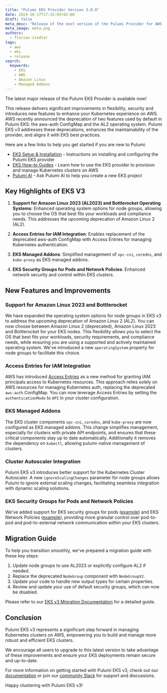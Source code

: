 ```yaml
---
title: "Pulumi EKS Provider Version 3.0.0"
date: 2024-10-17T17:32:03+02:00
draft: false
meta_desc: "Release of the next version of the Pulumi Provider for AWS EKS"
meta_image: meta.png
authors:
  - florian-stadler
tags:
  - aws
  - eks
  - release
search:
  keywords:
    - EKS
    - AWS
    - Amazon Linux
    - Managed Addons
---
```


The latest major release of the Pulumi EKS Provider is available now!

This release delivers significant improvements in flexibility, security and introduces new features to enhance your Kubernetes experience on AWS.
AWS recently announced the deprecation of two features used by default in Pulumi EKS: the aws-auth ConfigMap and the AL2 operating system. Pulumi EKS v3 addresses these deprecations, enhances the maintainability of the provider, and aligns it with EKS best practices.

<!--more-->

Here are a few links to help you get started if you are new to Pulumi:

- [EKS Setup & Installation](https://www.pulumi.com/registry/packages/eks/installation-configuration/) - Instructions on installing and configuring the Pulumi EKS provider
- [EKS How-to Guides](https://www.pulumi.com/registry/packages/kubernetes/how-to-guides/eks/) - Learn how to use the EKS provider to provision and manage Kubernetes clusters on AWS
- [Pulumi AI](https://www.pulumi.com/ai) - Ask Pulumi AI to help you create a new EKS project

## Key Highlights of EKS V3

1. **Support for Amazon Linux 2023 (AL2023) and Bottlerocket Operating Systems**: Enhanced operating system options for node groups, allowing you to choose the OS that best fits your workloads and compliance needs. This addresses the upcoming deprecation of Amazon Linux 2 (AL2).

2. **Access Entries for IAM Integration**: Enables replacement of the deprecated aws-auth ConfigMap with Access Entries for managing Kubernetes authentication.

3. **EKS Managed Addons**: Simplified management of `vpc-cni`, `coredns`, and `kube-proxy` as EKS managed addons.

4. **EKS Security Groups for Pods and Network Policies**: Enhanced network security and control within EKS clusters.

## New Features and Improvements

### Support for Amazon Linux 2023 and Bottlerocket

We have expanded the operating system options for node groups in EKS v3 to address the upcoming deprecation of Amazon Linux 2 (AL2). You can now choose between Amazon Linux 2 (deprecated), Amazon Linux 2023 and Bottlerocket for your EKS nodes. This flexibility allows you to select the OS that best fits your workloads, security requirements, and compliance needs, while ensuring you are using a supported and actively maintained operating system. We've introduced a new `operatingSystem` property for node groups to facilitate this choice.

### Access Entries for IAM Integration

AWS has introduced [Access Entries](https://docs.aws.amazon.com/eks/latest/userguide/access-entries.html) as a new method for granting IAM principals access to Kubernetes resources. This approach relies solely on AWS resources for managing Kubernetes auth, replacing the deprecated `aws-auth` ConfigMap. You can now leverage Access Entries by setting the `authenticationMode` to `API` in your cluster configuration.

### EKS Managed Addons

The EKS cluster components `vpc-cni`, `coredns`, and `kube-proxy` are now configured as EKS managed addons. This change simplifies management, especially for clusters with private API endpoints, and ensures that these critical components stay up to date automatically. Additionally it removes the dependency on `kubectl`, allowing pulumi-native management of clusters.

### Cluster Autoscaler Integration

Pulumi EKS v3 introduces better support for the Kubernetes Cluster Autoscaler. A new `ignoreScalingChanges` parameter for node groups allows Pulumi to ignore external scaling changes, facilitating seamless integration with dynamic scaling solutions.

### EKS Security Groups for Pods and Network Policies

We've added support for EKS security groups for pods ([example](https://github.com/pulumi/pulumi-eks/tree/master/examples/pod-security-groups)) and EKS Network Policies ([example](https://github.com/pulumi/pulumi-eks/tree/master/examples/network-policies)), providing more granular control over pod-to-pod and pod-to-external network communication within your EKS clusters.

## Migration Guide

To help you transition smoothly, we've prepared a migration guide with these key steps:

1. Update node groups to use AL2023 or explicitly configure AL2 if needed.
2. Replace the deprecated `NodeGroup` component with `NodeGroupV2`.
3. Update your code to handle new output types for certain properties.
4. Review and update your use of default security groups, which can now be disabled.

Please refer to our [EKS v3 Migration Documentation](https://www.pulumi.com/registry/packages/eks/how-to-guides/v3-migration/) for a detailed guide.

## Conclusion

Pulumi EKS v3 represents a significant step forward in managing Kubernetes clusters on AWS, empowering you to build and manage more robust and efficient EKS clusters.

We encourage all users to upgrade to this latest version to take advantage of these improvements and ensure your EKS deployments remain secure and up-to-date.

For more information on getting started with Pulumi EKS v3, check out our [documentation](https://www.pulumi.com/registry/packages/eks/) or join our [community Slack](https://slack.pulumi.com/) for support and discussions.

Happy clustering with Pulumi EKS v3!
